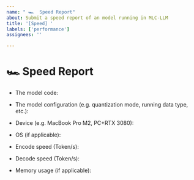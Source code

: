 ```yaml
---
name: " 🏎️  Speed Report"
about: Submit a speed report of an model running in MLC-LLM
title: '[Speed] '
labels: ['performance']
assignees: ''

---
```


# 🏎️  Speed Report

<!-- Please search if there are existing issues discuss the speed of the model you are using, if there are, we encourage you reply in the existed issue instead of creating a new one. -->

- The model code: <!-- e.g. vicuna-7b-1.1 -->


- The model configuration (e.g. quantization mode, running data type, etc.):
- Device (e.g. MacBook Pro M2, PC+RTX 3080): 
- OS (if applicable):
- Encode speed (Token/s):
- Decode speed (Token/s):
- Memory usage (if applicable):

<!-- Note that the measured speed might reflect peak performance if the prompt/chat history is short. -->